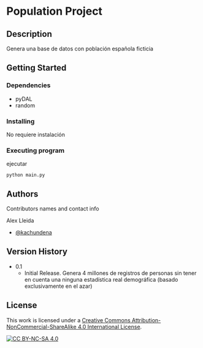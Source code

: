 # Population Project


## Description

Genera una base de datos con población española ficticia

## Getting Started

### Dependencies

* pyDAL
* random

### Installing

No requiere instalación

### Executing program

ejecutar 
```
python main.py
```

## Authors

Contributors names and contact info

Alex Lleida
* [@kachundena](https://twitter.com/kachundena)



## Version History

* 0.1
    * Initial Release. Genera 4 millones de registros de personas sin tener en cuenta una ninguna estadística real demográfica (basado exclusivamente en el azar)

## License

This work is licensed under a
[Creative Commons Attribution-NonCommercial-ShareAlike 4.0 International License][cc-by-nc-sa].

[![CC BY-NC-SA 4.0][cc-by-nc-sa-image]][cc-by-nc-sa]

[cc-by-nc-sa]: http://creativecommons.org/licenses/by-nc-sa/4.0/
[cc-by-nc-sa-image]: https://licensebuttons.net/l/by-nc-sa/4.0/88x31.png
[cc-by-nc-sa-shield]: https://img.shields.io/badge/License-CC%20BY--NC--SA%204.0-lightgrey.svg

